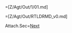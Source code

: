 =[Z/Agt/Out/1/01.md]

=[Z/Agt/Out/RTLDRMD_v0.md]

Attach.Sec=<a href="index.php?action=doc&file=Z/Agt/Out/1/03.md">Next</a>